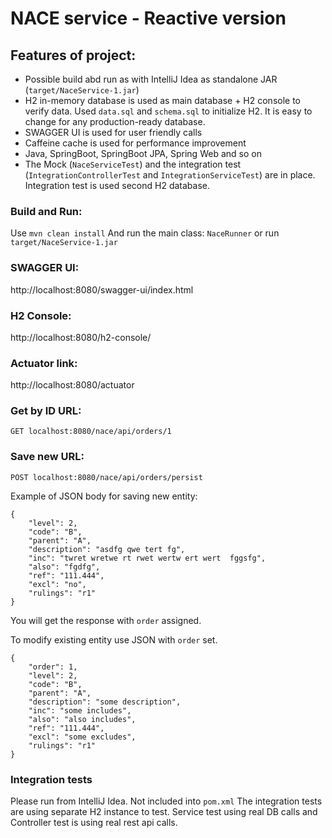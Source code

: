 # NACE service - Reactive version

## Features of project:
* Possible build abd run as with IntelliJ Idea as standalone JAR (`target/NaceService-1.jar`)
* H2 in-memory database is used as main database + H2 console to verify data. Used `data.sql` and `schema.sql` to initialize H2. It is easy to change for any production-ready database.
* SWAGGER UI is used for user friendly calls
* Caffeine cache is used for performance improvement
* Java, SpringBoot, SpringBoot JPA, Spring Web and so on 
* The Mock (`NaceServiceTest`) and the integration test (`IntegrationControllerTest` and `IntegrationServiceTest`) are in place. Integration test is used second H2 database.

### Build and Run:
Use `mvn clean install`
And run the main class: `NaceRunner` or run `target/NaceService-1.jar`

### SWAGGER UI:
http://localhost:8080/swagger-ui/index.html

### H2 Console:
http://localhost:8080/h2-console/

### Actuator link:
http://localhost:8080/actuator

### Get by ID URL:
`GET localhost:8080/nace/api/orders/1`

### Save new URL:
`POST localhost:8080/nace/api/orders/persist`

Example of JSON body for saving new entity:
```
{
    "level": 2,
    "code": "B",
    "parent": "A",
    "description": "asdfg qwe tert fg",
    "inc": "twret wretwe rt rwet wertw ert wert  fggsfg",
    "also": "fgdfg",
    "ref": "111.444",
    "excl": "no",
    "rulings": "r1"
}
```
You will get the response with `order` assigned.

To modify existing entity use JSON with `order` set.
```
{
    "order": 1,
    "level": 2,
    "code": "B",
    "parent": "A",
    "description": "some description",
    "inc": "some includes",
    "also": "also includes",
    "ref": "111.444",
    "excl": "some excludes",
    "rulings": "r1"
}
```

### Integration tests
Please run from IntelliJ Idea. Not included into `pom.xml`
The integration tests are using separate H2 instance to test.
Service test using real DB calls and Controller test is using real rest api calls.